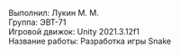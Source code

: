 Выполнил: Лукин М. М.  
Группа: ЭВТ-71  
Игровой движок: Unity 2021.3.12f1  
Название работы: Разработка игры Snake  
